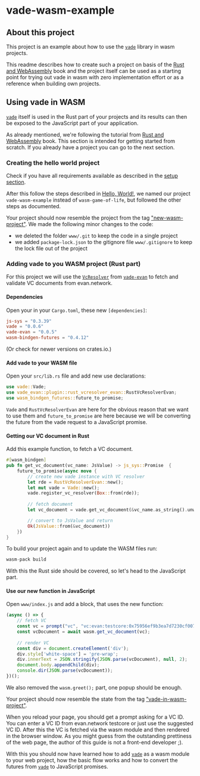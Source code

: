 # vade-wasm-example
## About this project
This project is an example about how to use the [`vade`] library in wasm projects.

This readme describes how to create such a project on basis of the [Rust and WebAssembly] book and the project itself can be used as a starting point for trying out vade in wasm with zero implementation effort or as a reference when building own projects.

## Using vade in WASM
[`vade`] itself is used in the Rust part of your projects and its results can then be exposed to the JavaScript part of your application.

As already mentioned, we're following the tutorial from [Rust and WebAssembly] book. This section is intended for getting started from scratch. If you already have a project you can go to the next section.

### Creating the hello world project

Check if you have all requirements available as described in the [setup section].

After this follow the steps described in [Hello, World!], we named our project `vade-wasm-example` instead of `wasm-game-of-life`, but followed the other steps as documented.

Your project should now resemble the project from the tag ["new-wasm-project"]. We made the following minor changes to the code:

- we deleted the folder `www/.git` to keep the code in a single project
- we added `package-lock.json` to the gitignore file `www/.gitignore` to keep the lock file out of the project

### Adding vade to you WASM project (Rust part)
For this project we will use the [`VcResolver`] from [`vade-evan`] to fetch and validate VC documents from evan.network.

#### Dependencies
Open your in your `Cargo.toml`, these new `[dependencies]`:

```toml
js-sys = "0.3.39"
vade = "0.0.6"
vade-evan = "0.0.5"
wasm-bindgen-futures = "0.4.12"
```
(Or check for newer versions on crates.io.)

#### Add vade to your WASM file
Open your `src/lib.rs` file and add new use declarations:

```rust
use vade::Vade;
use vade_evan::plugin::rust_vcresolver_evan::RustVcResolverEvan;
use wasm_bindgen_futures::future_to_promise;
```

`Vade` and `RustVcResolverEvan` are here for the obvious reason that we want to use them and `future_to_promise` are here because we will be converting the future from the vade request to a JavaScript promise.

#### Getting our VC document in Rust

Add this example function, to fetch a VC document.

```rust
#[wasm_bindgen]
pub fn get_vc_document(vc_name: JsValue) -> js_sys::Promise  {
    future_to_promise(async move {
        // create new vade instance with VC resolver
        let rde = RustVcResolverEvan::new();
        let mut vade = Vade::new();
        vade.register_vc_resolver(Box::from(rde));
    
        // fetch document
        let vc_document = vade.get_vc_document(&vc_name.as_string().unwrap()).await.unwrap();

        // convert to JsValue and return
        Ok(JsValue::from(&vc_document))
    })
}
```

To build your project again and to update the WASM files run:

```rust
wasm-pack build
```

With this the Rust side should be covered, so let's head to the JavaScript part.

#### Use our new function in JavaScript

Open `www/index.js` and add a block, that uses the new function:

```js
(async () => {
    // fetch VC
    const vc = prompt("vc", "vc:evan:testcore:0x75956ef9b3ea7d7230cf007b8ee042bcaa2a4dad8c043fa77ecf51262ee4f7a9");
    const vcDocument = await wasm.get_vc_document(vc);
    
    // render VC
    const div = document.createElement('div');
    div.style['white-space'] = 'pre-wrap';
    div.innerText = JSON.stringify(JSON.parse(vcDocument), null, 2);
    document.body.appendChild(div);
    console.dir(JSON.parse(vcDocument));
})();
```

We also removed the `wasm.greet();` part, one popup should be enough.

Your project should now resemble the state from the tag ["vade-in-wasm-project"].

When you reload your page, you should get a prompt asking for a VC ID. You can enter a VC ID from evan.network testcore or just use the suggested VC ID. After this the VC is fetched via the wasm module and then rendered in the browser window. As you might guess from the outstanding prettiness of the web page, the author of this guide is not a front-end developer ;).

With this you should now have learned how to add [`vade`] as a wasm module to your web project, how the basic flow works and how to convert the futures from [`vade`] to JavaScript promises.

["new-wasm-project"]: https://github.com/evannetwork/vade-wasm-example/tree/new-wasm-project
["vade-in-wasm-project"]: https://github.com/evannetwork/vade-wasm-example/tree/vade-in-wasm-project
[`vade-evan`]: https://docs.rs/vade-evan
[`vade`]: https://docs.rs/vade
[`VcResolver`]: https://docs.rs/vade-evan/*/vade_evan/plugin/rust_vcresolver_evan/struct.RustVcResolverEvan.html
[Hello, World!]: https://rustwasm.github.io/book/game-of-life/hello-world.html
[Rust and WebAssembly]: https://rustwasm.github.io/book
[setup section]: https://rustwasm.github.io/book/game-of-life/setup.html
